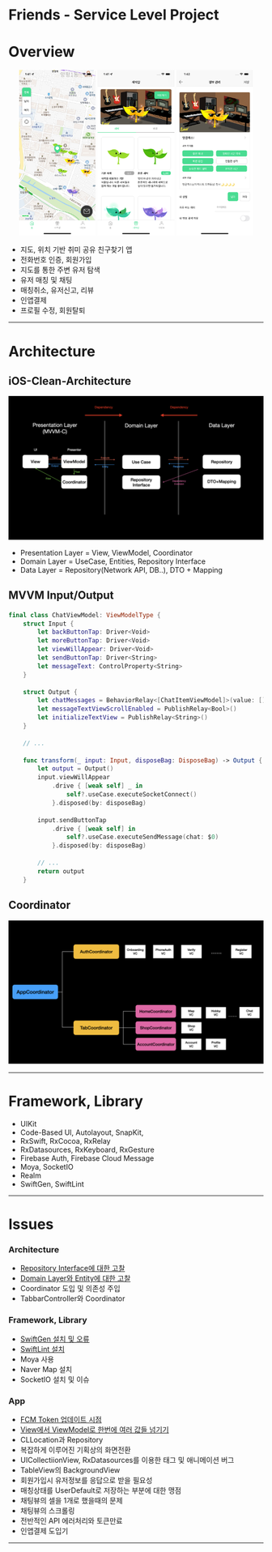 # Friends - Service Level Project

# Overview

<div align = "center">
<img src = "./ProjectInformation/Images/Map.png" width=30%>
<img src = "./ProjectInformation/Images/Shop.png" width=30%>
<img src = "./ProjectInformation/Images/Profile.png" width=30%>
</div>

- 지도, 위치 기반 취미 공유 친구찾기 앱
- 전화번호 인증, 회원가입
- 지도를 통한 주변 유저 탐색
- 유저 매칭 및 채팅
- 매칭취소, 유저신고, 리뷰
- 인앱결제
- 프로필 수정, 회원탈퇴

---

# Architecture
## iOS-Clean-Architecture

<div align = "center">        
    <img src = "./ProjectInformation/Images/Architecture.png">
</div>

- Presentation Layer = View, ViewModel, Coordinator
- Domain Layer = UseCase, Entities, Repository Interface
- Data Layer = Repository(Network API, DB..), DTO + Mapping

## MVVM Input/Output
```swift
final class ChatViewModel: ViewModelType {
    struct Input {
        let backButtonTap: Driver<Void>
        let moreButtonTap: Driver<Void>        
        let viewWillAppear: Driver<Void>
        let sendButtonTap: Driver<String>
        let messageText: ControlProperty<String>
    }
    
    struct Output {        
        let chatMessages = BehaviorRelay<[ChatItemViewModel]>(value: [])        
        let messageTextViewScrollEnabled = PublishRelay<Bool>()        
        let initializeTextView = PublishRelay<String>()
    }

    // ...
    
    func transform(_ input: Input, disposeBag: DisposeBag) -> Output {
        let output = Output()        
        input.viewWillAppear
            .drive { [weak self] _ in
                self?.useCase.executeSocketConnect()
            }.disposed(by: disposeBag)
        
        input.sendButtonTap
            .drive { [weak self] in                
                self?.useCase.executeSendMessage(chat: $0)
            }.disposed(by: disposeBag)

        // ...
        return output
    }
```

## Coordinator

<div align = "center">        
    <img src = "./ProjectInformation/Images/Coordinator.png">
</div>

---

# Framework, Library

- UIKit
- Code-Based UI, Autolayout, SnapKit, 
- RxSwift, RxCocoa, RxRelay
- RxDatasources, RxKeyboard, RxGesture
- Firebase Auth, Firebase Cloud Message
- Moya, SocketIO
- Realm
- SwiftGen, SwiftLint

---

# Issues

### Architecture
- [Repository Interface에 대한 고찰](https://github.com/JD-man/Friends/issues/1)
- [Domain Layer와 Entity에 대한 고찰](https://github.com/JD-man/Friends/issues/6)
- Coordinator 도입 및 의존성 주입
- TabbarController와 Coordinator

### Framework, Library
- [SwiftGen 설치 및 오류](https://github.com/JD-man/Friends/issues/2)
- [SwiftLint 설치](https://github.com/JD-man/Friends/issues/3)
- Moya 사용
- Naver Map 설치 
- SocketIO 설치 및 이슈

### App
- [FCM Token 업데이트 시점](https://github.com/JD-man/Friends/issues/4)
- [View에서 ViewModel로 한번에 여러 값들 넘기기](https://github.com/JD-man/Friends/issues/5)
- CLLocation과 Repository
- 복잡하게 이루어진 기획상의 화면전환
- UICollectiionView, RxDatasources를 이용한 태그 및 애니메이션 버그
- TableView의 BackgroundView
- 회원가입시 유저정보를 응답으로 받을 필요성
- 매칭상태를 UserDefault로 저장하는 부분에 대한 맹점
- 채팅뷰의 셀을 1개로 했을때의 문제
- 채팅뷰의 스크롤링
- 전반적인 API 에러처리와 토큰만료
- 인앱결제 도입기

---